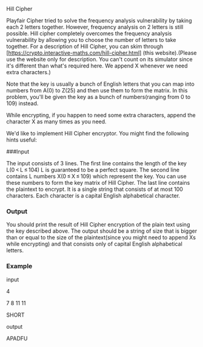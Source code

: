 Hill Cipher

Playfair Cipher tried to solve the frequency analysis vulnerability by taking each 2 letters together. However, frequency analysis on 2 letters is still possible. Hill cipher completely overcomes the frequency analysis vulnerability by allowing you to choose the number of letters to take together. For a description of Hill Cipher, you can skim through [https://crypto.interactive-maths.com/hill-cipher.html] (this website).(Please use the website only for description. You can't count on its simulator since it's different than what's required here. We append X whenever we need extra characters.)

Note that the key is usually a bunch of English letters that you can map into numbers from A(0) to Z(25) and then use them to form the matrix. In this problem, you'll be given the key as a bunch of numbers(ranging from 0 to 109) instead.

While encrypting, if you happen to need some extra characters, append the character X as many times as you need.

We'd like to implement Hill Cipher encryptor. You might find the following hints useful:



###Input

The input consists of 3 lines. The first line contains the length of the key L(0 < L ≤ 104) L is guaranteed to be a perfect square. The second line contains L numbers X(0 ≤ X ≤ 109) which represent the key. You can use these numbers to form the key matrix of Hill Cipher. The last line contains the plaintext to encrypt. It is a single string that consists of at most 100 characters. Each character is a capital English alphabetical character.

### Output
You should print the result of Hill Cipher encryption of the plain text using the key described above. The output should be a string of size that is bigger than or equal to the size of the plaintext(since you might need to append Xs while encrypting) and that consists only of capital English alphabetical letters.

### Example
input

4

7 8 11 11

SHORT

output 

APADFU
